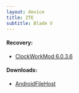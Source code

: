 ```yaml
---
layout: device
title: ZTE
subtitle: Blade V
---
```


#### Recovery:

- [ClockWorkMod 6.0.3.6](/devices/bladev/CWM)

#### Downloads:

- [AndroidFileHost](https://www.androidfilehost.com/?w=files&flid=90263)
